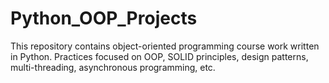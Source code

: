 # Python_OOP_Projects
This repository contains object-oriented programming course work written in Python.
Practices focused on OOP, SOLID principles, design patterns, multi-threading, asynchronous programming, etc.
